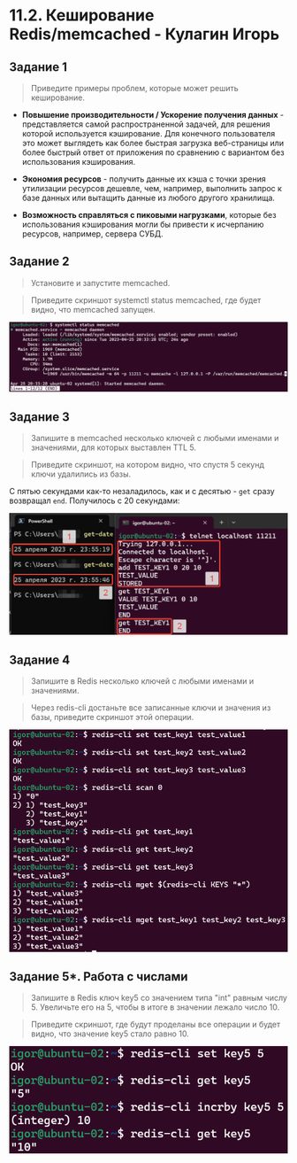 # 11.2. Кеширование Redis/memcached  - Кулагин Игорь
## Задание 1
>Приведите примеры проблем, которые может решить кеширование.

- **Повышение производительности / Ускорение получения данных** -  представляется самой распространенной задачей, для решения которой используется кэширование. Для конечного пользователя это может выглядеть как более быстрая загрузка веб-страницы или более быстрый ответ от приложения по сравнению с вариантом без использования кэширования. 

- **Экономия ресурсов** - получить данные их кэша с точки зрения утилизации ресурсов дешевле, чем, например, выполнить запрос к базе данных или вытащить данные из любого другого хранилища. 

- **Возможность справляться с пиковыми нагрузками**, которые без использования кэширования могли бы привести к исчерпанию ресурсов, например, сервера СУБД. 

## Задание 2
>Установите и запустите memcached.

>Приведите скриншот systemctl status memcached, где будет видно, что memcached запущен.

![11.2 Task #2](screenshots/11.2-2.png)

## Задание 3
>Запишите в memcached несколько ключей с любыми именами и значениями, для которых выставлен TTL 5.

>Приведите скриншот, на котором видно, что спустя 5 секунд ключи удалились из базы.

С пятью секундами как-то незаладилось, как и с десятью - `get` сразу возвращал `end`. Получилось с 20 секундами:

![11.2 Task #3](screenshots/11.2-3.png)

## Задание 4
>Запишите в Redis несколько ключей с любыми именами и значениями.

>Через redis-cli достаньте все записанные ключи и значения из базы, приведите скриншот этой операции.

![11.2 Task #4](screenshots/11.2-4.png)

## Задание 5*. Работа с числами
>Запишите в Redis ключ key5 со значением типа "int" равным числу 5. Увеличьте его на 5, чтобы в итоге в значении лежало число 10.

>Приведите скриншот, где будут проделаны все операции и будет видно, что значение key5 стало равно 10.

![11.2 Task #5*](screenshots/11.2-5.png)